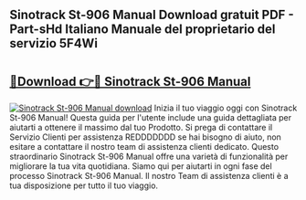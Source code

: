 ## Sinotrack St-906 Manual Download gratuit PDF - Part-sHd Italiano Manuale del proprietario del servizio 5F4Wi

# <h2><a href="http://df9fi4.blite.top/?on=Sinotrack+St-906+Manual">🔗Download 👉🔴 Sinotrack St-906 Manual</a></h2>

[![Sinotrack St-906 Manual download](https://i.imgur.com/lujVjoI.png)](http://df9fi4.blite.top/?on=Sinotrack+St-906+Manual)
Inizia il tuo viaggio oggi con Sinotrack St-906 Manual! Questa guida per l'utente include una guida dettagliata per aiutarti a ottenere il massimo dal tuo Prodotto. Si prega di contattare il Servizio Clienti per assistenza REDDDDDDD se hai bisogno di aiuto, non esitare a contattare il nostro team di assistenza clienti dedicato. Questo straordinario Sinotrack St-906 Manual offre una varietà di funzionalità per migliorare la tua vita quotidiana. Siamo qui per aiutarti in ogni fase del processo Sinotrack St-906 Manual. Il nostro Team di assistenza clienti è a tua disposizione per tutto il tuo viaggio.
